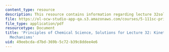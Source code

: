 ```yaml
---
content_type: resource
description: This resource contains information regarding lecture 32solution.
file: https://ol-ocw-studio-app-qa.s3.amazonaws.com/courses/5-111sc-principles-of-chemical-science-fall-2014/49eebcdad7bd369b5c72b39c8ddee4e6_MIT5_111F14_Lec32Soln.pdf
file_type: application/pdf
resourcetype: Document
title: 'Principles of Chemical Science, Solutions for Lecture 32: Kinetics: Reaction
  Mechanisms'
uid: 49eebcda-d7bd-369b-5c72-b39c8ddee4e6
---
```

